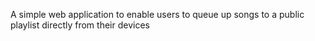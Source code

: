 A simple web application to enable users to queue up songs to a public playlist directly from their devices

